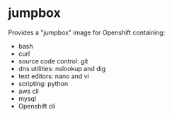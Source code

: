 # jumpbox

Provides a "jumpbox" image for Openshift containing:

* bash
* curl
* source code control: git
* dns utilities: nslookup and dig
* text editors: nano and vi
* scripting: python
* aws cli
* mysql
* Openshift cli
